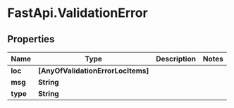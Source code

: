 # FastApi.ValidationError

## Properties
Name | Type | Description | Notes
------------ | ------------- | ------------- | -------------
**loc** | **[AnyOfValidationErrorLocItems]** |  | 
**msg** | **String** |  | 
**type** | **String** |  | 
